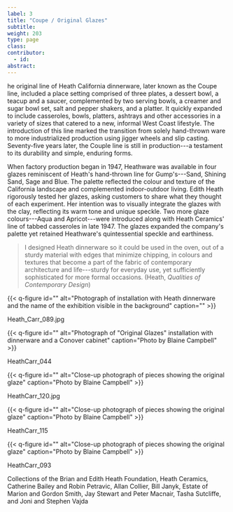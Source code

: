 ```yaml
---
label: 3
title: "Coupe / Original Glazes"
subtitle:
weight: 203
type: page
class:
contributor:
  - id:
abstract:
---
```

he original line of Heath California dinnerware, later known as the Coupe line, included a place setting comprised of three plates, a dessert bowl, a teacup and a saucer, complemented by two serving bowls, a creamer and sugar bowl set, salt and pepper shakers, and a platter. It quickly expanded to include casseroles, bowls, platters, ashtrays and other accessories in a variety of sizes that catered to a new, informal West Coast lifestyle. The introduction of this line marked the transition from solely hand-thrown ware to more industrialized production using jigger wheels and slip casting. Seventy-five years later, the Couple line is still in production---a testament to its durability and simple, enduring forms.

When factory production began in 1947, Heathware was available in four glazes reminiscent of Heath's hand-thrown line for Gump's---Sand, Shining Sand, Sage and Blue. The palette reflected the colour and texture of the California landscape and complemented indoor-outdoor living. Edith Heath rigorously tested her glazes, asking customers to share what they thought of each experiment. Her intention was to visually integrate the glazes with the clay, reflecting its warm tone and unique speckle. Two more glaze colours---Aqua and Apricot---were introduced along with Heath Ceramics' line of tabbed casseroles in late 1947. The glazes expanded the company's palette yet retained Heathware's quintessential speckle and earthiness.

> I designed Heath dinnerware so it could be used in the oven, out of a sturdy material with edges that minimize chipping, in colours and textures that become a part of the fabric of contemporary architecture and life---sturdy for everyday use, yet sufficiently sophisticated for more formal occasions. (Heath, *Qualities of Contemporary Design*) 

{{< q-figure id="" alt="Photograph of installation with Heath dinnerware and the name of the exhibition visible in the background" caption="" >}}

Heath_Carr_089.jpg

{{< q-figure id="" alt="Photograph of "Original Glazes" installation with dinnerware and a Conover cabinet" caption="Photo by Blaine Campbell" >}}

HeathCarr_044

{{< q-figure id="" alt="Close-up photograph of pieces showing the original glaze" caption="Photo by Blaine Campbell" >}}

HeathCarr_120.jpg

{{< q-figure id="" alt="Close-up photograph of pieces showing the original glaze" caption="Photo by Blaine Campbell" >}}

HeathCarr_115

{{< q-figure id="" alt="Close-up photograph of pieces showing the original glaze" caption="Photo by Blaine Campbell" >}}

HeathCarr_093

Collections of the Brian and Edith Heath Foundation, Heath Ceramics, Catherine Bailey and Robin Petravic, Allan Collier, Bill Janyk, Estate of Marion and Gordon Smith, Jay Stewart and Peter Macnair, Tasha Sutcliffe, and Joni and Stephen Vajda